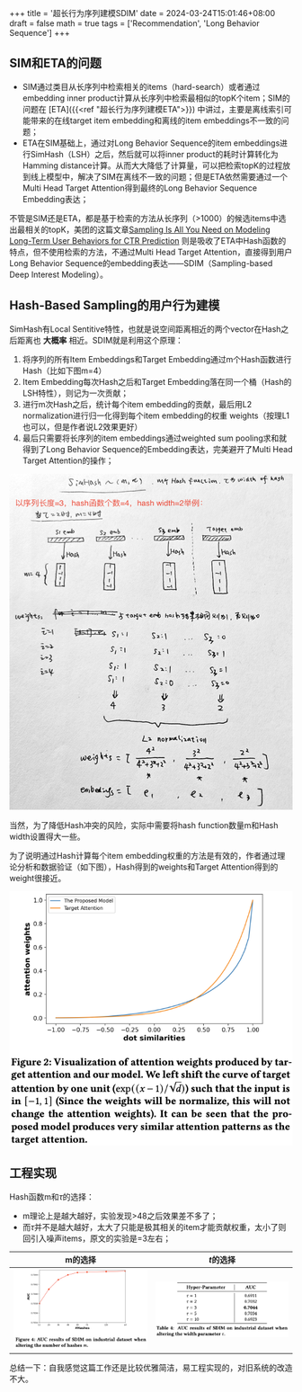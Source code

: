 +++
title = '超长行为序列建模SDIM'
date = 2024-03-24T15:01:46+08:00
draft = false
math = true
tags = ['Recommendation', 'Long Behavior Sequence']
+++

## SIM和ETA的问题

- SIM通过类目从长序列中检索相关的items（hard-search）或者通过embedding inner product计算从长序列中检索最相似的topK个item；SIM的问题在 [ETA]({{<ref "超长行为序列建模ETA">}}) 中讲过，主要是离线索引可能带来的在线target item embedding和离线的item embeddings不一致的问题；
- ETA在SIM基础上，通过对Long Behavior Sequence的item embeddings进行SimHash（LSH）之后，然后就可以将inner product的耗时计算转化为Hamming distance计算。从而大大降低了计算量，可以把检索topK的过程放到线上模型中，解决了SIM在离线不一致的问题；但是ETA依然需要通过一个Multi Head Target Attention得到最终的Long Behavior Sequence Embedding表达；

不管是SIM还是ETA，都是基于检索的方法从长序列（>1000）的候选items中选出最相关的topK，美团的这篇文章[Sampling Is All You Need on Modeling Long-Term User Behaviors for CTR Prediction](https://arxiv.org/pdf/2205.10249.pdf) 则是吸收了ETA中Hash函数的特点，但不使用检索的方法，不通过Multi Head Target Attention，直接得到用户Long Behavior Sequence的embedding表达——SDIM（Sampling-based Deep Interest Modeling）。

## Hash-Based Sampling的用户行为建模

SimHash有Local Sentitive特性，也就是说空间距离相近的两个vector在Hash之后距离也 __大概率__ 相近。SDIM就是利用这个原理：

1. 将序列的所有Item Embeddings和Target Embedding通过m个Hash函数进行Hash（比如下图m=4）
2. Item Embedding每次Hash之后和Target Embedding落在同一个桶（Hash的LSH特性），则记为一次贡献；
3. 进行m次Hash之后，统计每个item embedding的贡献，最后用L2 normalization进行归一化得到每个item embedding的权重 weights（按理L1也可以，但是作者说L2效果更好）
4. 最后只需要将长序列的item embeddings通过weighted sum pooling求和就得到了Long Behavior Sequence的Embedding表达，完美避开了Multi Head Target Attention的操作；

![1711268209583](image/index/1711268209583.png)

当然，为了降低Hash冲突的风险，实际中需要将hash function数量m和Hash width设置得大一些。

为了说明通过Hash计算每个item embedding权重的方法是有效的，作者通过理论分析和数据验证（如下图），Hash得到的weights和Target Attention得到的weight很接近。

![1711269350614](image/index/1711269350614.png)

## 工程实现

Hash函数m和$\tau$的选择：

- m理论上是越大越好，实验发现>48之后效果差不多了；
- 而$\tau$并不是越大越好，太大了只能是极其相关的item才能贡献权重，太小了则回引入噪声items，原文的实验是=3左右；

| m的选择                                       | $t$的选择                                   |
| --------------------------------------------- | --------------------------------------------- |
| ![1711269783971](image/index/1711269783971.png) | ![1711269926085](image/index/1711269926085.png) |

总结一下：自我感觉这篇工作还是比较优雅简洁，易工程实现的，对旧系统的改造不大。

